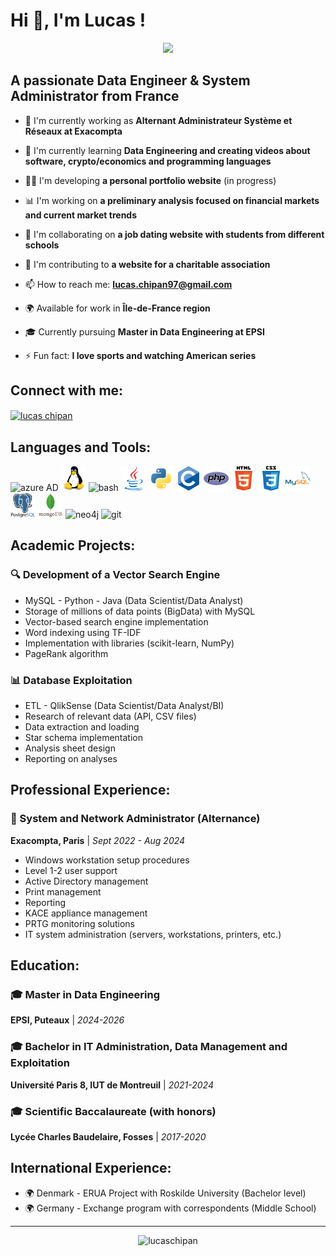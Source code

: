 # Hi 👋, I'm Lucas !

<div align="center">
  <img src="https://media.giphy.com/media/qgQUggAC3Pfv687qPC/giphy.gif" width="300"/>
</div>

## A passionate Data Engineer & System Administrator from France

- 🔭 I'm currently working as **Alternant Administrateur Système et Réseaux at Exacompta**

- 🌱 I'm currently learning **Data Engineering and creating videos about software, crypto/economics and programming languages**

- 👨‍💻 I'm developing **a personal portfolio website** (in progress)

- 📊 I'm working on **a preliminary analysis focused on financial markets and current market trends**

- 👯 I'm collaborating on **a job dating website with students from different schools**

- 🤝 I'm contributing to **a website for a charitable association**

- 📫 How to reach me: **lucas.chipan97@gmail.com**

- 🌍 Available for work in **Île-de-France region**

- 🎓 Currently pursuing **Master in Data Engineering at EPSI**

- ⚡ Fun fact: **I love sports and watching American series**

## Connect with me:
<p align="left">
<a href="https://linkedin.com/in/lucas-chipan" target="blank"><img align="center" src="https://raw.githubusercontent.com/rahuldkjain/github-profile-readme-generator/master/src/images/icons/Social/linked-in-alt.svg" alt="lucas chipan" height="30" width="40" /></a>
</p>

## Languages and Tools:
<p align="left">
  <!-- System Administration -->
  <img src="https://www.vectorlogo.zone/logos/microsoft_azure/microsoft_azure-icon.svg" alt="azure AD" width="40" height="40"/>
  <img src="https://raw.githubusercontent.com/devicons/devicon/master/icons/linux/linux-original.svg" alt="linux" width="40" height="40"/>
  <img src="https://www.vectorlogo.zone/logos/gnu_bash/gnu_bash-icon.svg" alt="bash" width="40" height="40"/>
  
  <!-- Programming Languages -->
  <img src="https://raw.githubusercontent.com/devicons/devicon/master/icons/java/java-original.svg" alt="java" width="40" height="40"/>
  <img src="https://raw.githubusercontent.com/devicons/devicon/master/icons/python/python-original.svg" alt="python" width="40" height="40"/>
  <img src="https://raw.githubusercontent.com/devicons/devicon/master/icons/c/c-original.svg" alt="c" width="40" height="40"/>
  <img src="https://raw.githubusercontent.com/devicons/devicon/master/icons/php/php-original.svg" alt="php" width="40" height="40"/>
  
  <!-- Web Development -->
  <img src="https://raw.githubusercontent.com/devicons/devicon/master/icons/html5/html5-original-wordmark.svg" alt="html5" width="40" height="40"/>
  <img src="https://raw.githubusercontent.com/devicons/devicon/master/icons/css3/css3-original-wordmark.svg" alt="css3" width="40" height="40"/>
  
  <!-- Databases -->
  <img src="https://raw.githubusercontent.com/devicons/devicon/master/icons/mysql/mysql-original-wordmark.svg" alt="mysql" width="40" height="40"/>
  <img src="https://raw.githubusercontent.com/devicons/devicon/master/icons/postgresql/postgresql-original-wordmark.svg" alt="postgresql" width="40" height="40"/>
  <img src="https://raw.githubusercontent.com/devicons/devicon/master/icons/mongodb/mongodb-original-wordmark.svg" alt="mongodb" width="40" height="40"/>
  <img src="https://www.vectorlogo.zone/logos/neo4j/neo4j-icon.svg" alt="neo4j" width="40" height="40"/>
  
  <!-- Tools -->
  <img src="https://www.vectorlogo.zone/logos/git-scm/git-scm-icon.svg" alt="git" width="40" height="40"/>
</p>

## Academic Projects:

### 🔍 Development of a Vector Search Engine
- MySQL - Python - Java (Data Scientist/Data Analyst)
- Storage of millions of data points (BigData) with MySQL
- Vector-based search engine implementation
- Word indexing using TF-IDF
- Implementation with libraries (scikit-learn, NumPy)
- PageRank algorithm

### 📊 Database Exploitation
- ETL - QlikSense (Data Scientist/Data Analyst/BI)
- Research of relevant data (API, CSV files)
- Data extraction and loading
- Star schema implementation
- Analysis sheet design
- Reporting on analyses

## Professional Experience:

### 💼 System and Network Administrator (Alternance)
**Exacompta, Paris** | *Sept 2022 - Aug 2024*
- Windows workstation setup procedures
- Level 1-2 user support
- Active Directory management
- Print management
- Reporting
- KACE appliance management
- PRTG monitoring solutions
- IT system administration (servers, workstations, printers, etc.)

## Education:

### 🎓 Master in Data Engineering 
**EPSI, Puteaux** | *2024-2026*

### 🎓 Bachelor in IT Administration, Data Management and Exploitation
**Université Paris 8, IUT de Montreuil** | *2021-2024*

### 🎓 Scientific Baccalaureate (with honors)
**Lycée Charles Baudelaire, Fosses** | *2017-2020*

## International Experience:

- 🌍 Denmark - ERUA Project with Roskilde University (Bachelor level)
- 🌍 Germany - Exchange program with correspondents (Middle School)

---

<div align="center">
  <img src="https://github-readme-stats.vercel.app/api/top-langs?username=lucaschipan&show_icons=true&locale=en&layout=compact&theme=tokyonight" alt="lucaschipan" />
</div>
